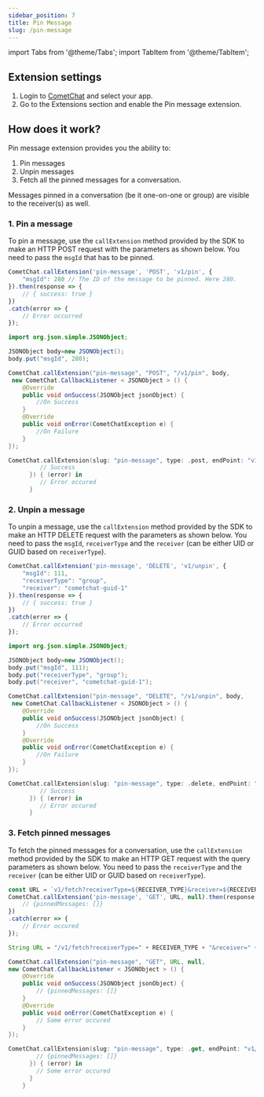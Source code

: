 ```yaml
---
sidebar_position: 7
title: Pin Message
slug: /pin-message
---
```

import Tabs from '@theme/Tabs';
import TabItem from '@theme/TabItem';

## Extension settings

1. Login to [CometChat](https://app.cometchat.com/login) and select your app.
2. Go to the Extensions section and enable the Pin message extension.

## How does it work?

Pin message extension provides you the ability to:

1. Pin messages
2. Unpin messages
3. Fetch all the pinned messages for a conversation.

Messages pinned in a conversation (be it one-on-one or group) are visible to the receiver(s) as well.

### 1. Pin a message

To pin a message, use the `callExtension` method provided by the SDK to make an HTTP POST request with the parameters as shown below.
You need to pass the `msgId` that has to be pinned.

<Tabs>
<TabItem value="Javascript" label="Javascript">

```javascript
CometChat.callExtension('pin-message', 'POST', 'v1/pin', {
    "msgId": 280 // The ID of the message to be pinned. Here 280.
}).then(response => {
    // { success: true }
})
.catch(error => {
    // Error occurred
});
```
</TabItem>
<TabItem value="Java" label="Java">

```java
import org.json.simple.JSONObject;

JSONObject body=new JSONObject();
body.put("msgId", 280);

CometChat.callExtension("pin-message", "POST", "/v1/pin", body,
 new CometChat.CallbackListener < JSONObject > () {
    @Override
    public void onSuccess(JSONObject jsonObject) {
        //On Success
    }
    @Override
    public void onError(CometChatException e) {
        //On Failure
    }
});
```
</TabItem>
<TabItem value="Swift" label="Swift">

```swift
CometChat.callExtension(slug: "pin-message", type: .post, endPoint: "v1/pin", body: ["msgId": 280] as [String : Any], onSuccess: { (response) in
         // Success
      }) { (error) in
         // Error occured
      }
```
</TabItem>
</Tabs>



### 2. Unpin a message

To unpin a message, use the `callExtension` method provided by the SDK to make an HTTP DELETE request with the parameters as shown below.
You need to pass the `msgId`, `receiverType` and the `receiver` (can be either UID or GUID based on `receiverType`).

<Tabs>
<TabItem value="Javascript" label="Javascript">

```javascript
CometChat.callExtension('pin-message', 'DELETE', 'v1/unpin', {
    "msgId": 111,
    "receiverType": "group",
    "receiver": "cometchat-guid-1"
}).then(response => {
    // { success: true }
})
.catch(error => {
    // Error occurred
});
```
</TabItem>
<TabItem value="Java" label="Java">

```java
import org.json.simple.JSONObject;

JSONObject body=new JSONObject();
body.put("msgId", 111);
body.put("receiverType", "group");
body.put("receiver", "cometchat-guid-1");

CometChat.callExtension("pin-message", "DELETE", "/v1/unpin", body,
 new CometChat.CallbackListener < JSONObject > () {
    @Override
    public void onSuccess(JSONObject jsonObject) {
        //On Success
    }
    @Override
    public void onError(CometChatException e) {
        //On Failure
    }
});
```
</TabItem>
<TabItem value="Swift" label="Swift">

```swift
CometChat.callExtension(slug: "pin-message", type: .delete, endPoint: "v1/unpin", body: ["msgId": 111, "receiverType": "group", "receiver": "cometchat-guid-1"] as [String : Any], onSuccess: { (response) in
         // Success
      }) { (error) in
         // Error occured
      }
```
</TabItem>
</Tabs>



### 3. Fetch pinned messages

To fetch the pinned messages for a conversation, use the `callExtension` method provided by the SDK to make an HTTP GET request with the query parameters as shown below.
You need to pass the `receiverType` and the `receiver` (can be either UID or GUID based on `receiverType`).

<Tabs>
<TabItem value="Javascript" label="Javascript">

```javascript
const URL = `v1/fetch?receiverType=${RECEIVER_TYPE}&receiver=${RECEIVER}`;
CometChat.callExtension('pin-message', 'GET', URL, null).then(response => {
    // {pinnedMessages: []}
})
.catch(error => {
    // Error occured
});
```
</TabItem>
<TabItem value="Java" label="Java">

```java
String URL = "/v1/fetch?receiverType=" + RECEIVER_TYPE + "&receiver=" + RECEIVER;

CometChat.callExtension("pin-message", "GET", URL, null,
new CometChat.CallbackListener < JSONObject > () {
    @Override
    public void onSuccess(JSONObject jsonObject) {
        // {pinnedMessages: []}
    }
    @Override
    public void onError(CometChatException e) {
        // Some error occured
    }
});
```
</TabItem>
<TabItem value="Swift" label="Swift">

```swift
CometChat.callExtension(slug: "pin-message", type: .get, endPoint: "v1/fetch?receiverType=\(RECEIVER_TYPE)&receiver=\(RECEIVER)", body: nil, onSuccess: { (response) in
        // {pinnedMessages: []}
      }) { (error) in
        // Some error occured
      }
    }
```
</TabItem>
</Tabs>

